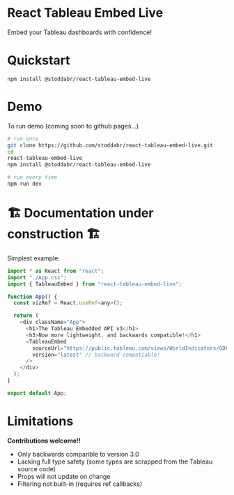 # React Tableau Embed Live

Embed your Tableau dashboards with confidence!

# Quickstart

`npm install @stoddabr/react-tableau-embed-live`

# Demo

To run demo (coming soon to github pages...)

```bash
# run once
git clone https://github.com/stoddabr/react-tableau-embed-live.git
cd
react-tableau-embed-live
npm install @stoddabr/react-tableau-embed-live

# run every time
npm run dev
```

# 🏗️ Documentation under construction 🏗️

Simplest example:

```js
import * as React from "react";
import "./App.css";
import { TableauEmbed } from "react-tableau-embed-live";

function App() {
  const vizRef = React.useRef<any>();

  return (
    <div className="App">
      <h1>The Tableau Embedded API v3</h1>
      <h3>Now more lightweight, and backwards compatible!</h1>
      <TableauEmbed
        sourceUrl="https://public.tableau.com/views/WorldIndicators/GDPpercapita"
        version="latest" // backward compatiable!
      />
    </div>
  );
}

export default App;
```

# Limitations

**Contributions welcome!!**

- Only backwards comparible to version 3.0
- Lacking full type safety (some types are scrapped from the Tableau source code)
- Props will not update on change
- Filtering not built-in (requires ref callbacks)
